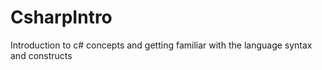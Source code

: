 # CsharpIntro
Introduction to c# concepts and getting familiar with the language syntax and constructs

